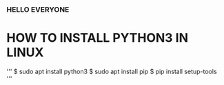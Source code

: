 ### HELLO EVERYONE
# HOW TO INSTALL PYTHON3 IN LINUX
''' 
$ sudo apt install python3
$ sudo apt install pip
$ pip install setup-tools
'''